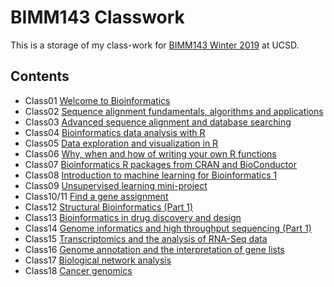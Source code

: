 # BIMM143 Classwork

This is a storage of my class-work for [BIMM143 Winter 2019](https://rpyala.github.io/BIMM143_W19_rp/) at UCSD.

## Contents    

- Class01 [Welcome to Bioinformatics]()
- Class02 [Sequence alignment fundamentals, algorithms and applications]()
- Class03 [Advanced sequence alignment and database searching]()
- Class04 [Bioinformatics data analysis with R]()
- Class05 [Data exploration and visualization in R](file:///Users/rpyala/Desktop/BIMM143_W19/bimm143_github/class05/class05.html)
- Class06 [Why, when and how of writing your own R functions]()
- Class07 [Bioinformatics R packages from CRAN and BioConductor]()
- Class08 [Introduction to machine learning for Bioinformatics 1](https://github.com/rpyala/BIMM143_W19/blob/master/class08/class08_-_kmeans.md)
- Class09 [Unsupervised learning mini-project]()
- Class10/11 [Find a gene assignment]()
- Class12 [Structural Bioinformatics (Part 1)]()
- Class13 [Bioinformatics in drug discovery and design]()
- Class14 [Genome informatics and high throughput sequencing (Part 1)]()
- Class15 [Transcriptomics and the analysis of RNA-Seq data]()
- Class16 [Genome annotation and the interpretation of gene lists]()
- Class17 [Biological network analysis]()
- Class18 [Cancer genomics](https://github.com/rpyala/BIMM143_W19/blob/master/class%2018/class_18.md)
